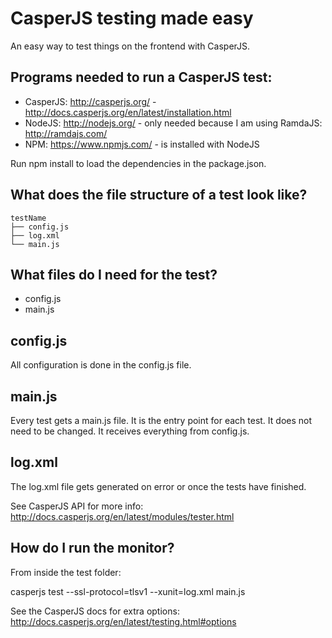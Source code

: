 # CasperJS testing made easy

An easy way to test things on the frontend with CasperJS.

## Programs needed to run a CasperJS test: 

* CasperJS: http://casperjs.org/ - http://docs.casperjs.org/en/latest/installation.html
* NodeJS: http://nodejs.org/ - only needed because I am using RamdaJS: http://ramdajs.com/
* NPM: https://www.npmjs.com/ - is installed with NodeJS

Run npm install to load the dependencies in the package.json.

## What does the file structure of a test look like?

```
testName
├── config.js
├── log.xml
└── main.js
```

## What files do I need for the test?

* config.js
* main.js

## config.js

All configuration is done in the config.js file.

## main.js

Every test gets a main.js file. It is the entry point for each test. It does not need to be changed. It receives everything from config.js.

## log.xml

The log.xml file gets generated on error or once the tests have finished.

See CasperJS API for more info: http://docs.casperjs.org/en/latest/modules/tester.html

## How do I run the monitor?

From inside the test folder:

casperjs test --ssl-protocol=tlsv1 --xunit=log.xml main.js

See the CasperJS docs for extra options: http://docs.casperjs.org/en/latest/testing.html#options
